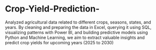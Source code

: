 # Crop-Yield-Prediction-
Analyzed agricultural data related to different crops, seasons, states, and years. By  cleaning and preparing the data in Excel, querying it using SQL, visualizing patterns with Power BI, and  building predictive models using Python and Machine Learning, we aim to extract valuable insights and  predict crop yields for upcoming years (2025 to 2030)
